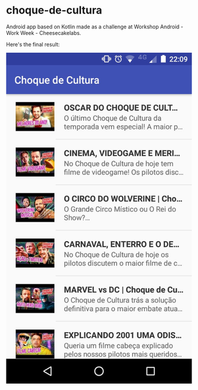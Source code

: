 # choque-de-cultura
Android app based on Kotlin made as a challenge at Workshop Android - Work Week - Cheesecakelabs.

Here's the final result:

![Android screen showing the final](./final_result.jpeg)


